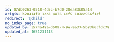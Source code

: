 ```yaml
---
id: 87db0263-0518-4d5c-b7d0-28ea83b85a14
origin: b20414f0-1ca3-4a76-aef5-103ce956f14f
redirect: '@child'
no_index_page: true
updated_by: 3574a48a-d509-4c9e-9e37-5b83b6cfdc78
updated_at: 1651231113
---
```

